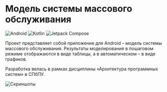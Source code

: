 # Модель системы массового обслуживания

![Android](https://img.shields.io/badge/Android-3DDC84?style=for-the-badge&logo=android&logoColor=white)
![Kotlin](https://img.shields.io/badge/kotlin-%237F52FF.svg?style=for-the-badge&logo=kotlin&logoColor=white)
![Jetpack Compose](https://img.shields.io/badge/jetpack_compose-4285F4?style=for-the-badge&logo=jetpackcompose&logoColor=white)

Проект представляет собой приложение для Android – модель системы массового обслуживания.
Результаты моделирования в пошаговом режиме отображаются в виде таблицы, а
в автоматическом – в виде графиков.

Разработка велась в рамках дисциплины «Архитектура программных систем» в СПбПУ.

![Скриншоты](https://github.com/ithersta/mass-service-architecture/assets/34550623/9bddb893-417f-42ef-bfa1-5779c459e61d)

